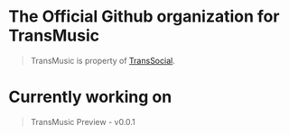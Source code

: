 # The Official Github organization for TransMusic
> TransMusic is property of <a href="https://transsocial.tk">TransSocial</a>.
# Currently working on 
> TransMusic Preview - v0.0.1
